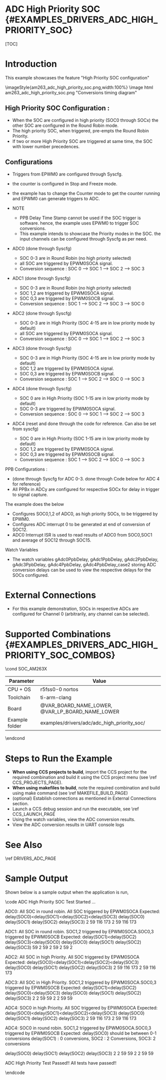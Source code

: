 # ADC High Priority SOC {#EXAMPLES_DRIVERS_ADC_HIGH_PRIORITY_SOC}

[TOC]

# Introduction

This example showcases the feature "High Priority SOC configuration"

\imageStyle{am263_adc_high_priority_soc.png,width:100%}
\image html am263_adc_high_priority_soc.png "Conversions timing diagram"
## High Priority SOC Configuration :
- When the SOC are configured in high priority (SOC0 through SOCx) the other SOC are configured in the Round Robin mode.
- The high priority SOC, when triggered, pre-empts the Round Robin Priority.
- If two or more High Priority SOC are triggered at same time, the SOC with lower number precedences.

## Configurations
- Triggers from EPWM0 are configured through Syscfg.
- the counter is configured in Stop and Freeze mode.
- the example has to change the Counter mode to get the counter running and EPWM0 can generate triggers to ADC.

- NOTE
    - PPB Delay Time Stamp cannot be used if the SOC trigger is software. hence, the example uses EPWM0 to trigger SOC conversions.
    - This example intends to showcase the Priority modes in the SOC. the input channels can be configured through Syscfg as per need.

- ADC0  (done through Syscfg)
    - SOC 0-3 are in Round Robin (no high priority selected)
    - all SOC are triggered by EPWM0SOCA signal.
    - Conversion sequence : SOC 0 --> SOC 1 --> SOC 2 --> SOC 3

- ADC1  (done through Syscfg)
    - SOC 0-3 are in Round Robin (no high priority selected)
    - SOC 1,2 are triggered by EPWM0SOCA signal.
    - SOC 0,3 are triggered by EPWM0SOCB signal.
    - Conversion sequence : SOC 1 --> SOC 2 --> SOC 3 --> SOC 0

- ADC2  (done through Syscfg)
    - SOC 0-3 are in High Priority (SOC 4-15 are in low priority mode by default)
    - all SOC are triggered by EPWM0SOCA signal.
    - Conversion sequence : SOC 0 --> SOC 1 --> SOC 2 --> SOC 3

- ADC3  (done through Syscfg)
    - SOC 0-3 are in High Priority (SOC 4-15 are in low priority mode by default)
    - SOC 1,2 are triggered by EPWM0SOCA signal.
    - SOC 0,3 are triggered by EPWM0SOCB signal.
    - Conversion sequence : SOC 1 --> SOC 2 --> SOC 0 --> SOC 3

- ADC4  (done through Syscfg)
    - SOC 0 are in High Priority (SOC 1-15 are in low priority mode by default)
    - SOC 0-3 are triggered by EPWM0SOCA signal.
    - Conversion sequence : SOC 0 --> SOC 1 --> SOC 2 --> SOC 3

- ADC4  (reset and done through the code for reference. Can also be set from syscfg)
    - SOC 0 are in High Priority (SOC 1-15 are in low priority mode by default)
    - SOC 1,2 are triggered by EPWM0SOCA signal.
    - SOC 0,3 are triggered by EPWM0SOCB signal.
    - Conversion sequence : SOC 1 --> SOC 2 --> SOC 0 --> SOC 3

PPB Configurations :
- (done through Syscfg for ADC 0-3. done through Code below for ADC 4 for reference)
- All PPBx in ADCy are configured for respective SOCx for delay in trigger to signal capture.



The example does the below
- Configures SOC0,1,2 of ADC0, as high priority SOCs, to be triggered by EPWM0.
- Configures ADC interrupt 0 to be generated at end of conversion of SOC12.
- ADC0 Interrupt ISR is used to read results of ADC0 from SOC0,SOC1 and average of SOC12 through SOC15.

Watch  Variables
- The watch variables gAdc0PpbDelay, gAdc1PpbDelay, gAdc2PpbDelay, gAdc3PpbDelay, gAdc4PpbDelay, gAdc4PpbDelay_case2 storing ADC conversion delays can be used to view the respective delays for the SOCs configured.

# External Connections
- For this example demonstration, SOCs in respective ADCs are configured for Channel 0 (arbitrarily, any channel can be selected).


# Supported Combinations {#EXAMPLES_DRIVERS_ADC_HIGH_PRIORITY_SOC_COMBOS}

\cond SOC_AM263X

 Parameter      | Value
 ---------------|-----------
 CPU + OS       | r5fss0-0 nortos
 Toolchain      | ti-arm-clang
 Board          | @VAR_BOARD_NAME_LOWER, @VAR_LP_BOARD_NAME_LOWER
 Example folder | examples/drivers/adc/adc_high_priority_soc/

\endcond

# Steps to Run the Example

- **When using CCS projects to build**, import the CCS project for the required combination
  and build it using the CCS project menu (see \ref CCS_PROJECTS_PAGE).
- **When using makefiles to build**, note the required combination and build using
  make command (see \ref MAKEFILE_BUILD_PAGE)
- (optional) Establish connections as mentioned in External Connections section.
- Launch a CCS debug session and run the executable, see \ref CCS_LAUNCH_PAGE
- Using the watch variables, view the ADC conversion results.
- View the ADC conversion results in UART console logs

# See Also

\ref DRIVERS_ADC_PAGE

# Sample Output

Shown below is a sample output when the application is run,

\code
ADC High Priority SOC Test Started ...

ADC0: All SOC in round robin. All SOC triggered by EPWM0SOCA
Expected: delay(SOC0)<delay(SOC1)<delay(SOC2)<delay(SOC3)
delay(SOC0)	delay(SOC1)	delay(SOC2)	delay(SOC3)
2		59		116		173
2		59		116		173

ADC1: All SOC in round robin. SOC1,2 triggered by EPWM0SOCA.SOC0,3 triggered by EPWM0SOCB
Expected: delay(SOC1)<delay(SOC2) delay(SOC3)<delay(SOC0)
delay(SOC0)	delay(SOC1)	delay(SOC2)	delay(SOC3)
59		2		59		2
59		2		59		2

ADC2: All SOC in high Priority. All SOC triggered by EPWM0SOCA
Expected: delay(SOC0)<delay(SOC1)<delay(SOC2)<delay(SOC3)
delay(SOC0)	delay(SOC1)	delay(SOC2)	delay(SOC3)
2		59		116		173
2		59		116		173

ADC3: All SOC in High Priority. SOC1,2 triggered by EPWM0SOCA.SOC0,3 triggered by EPWM0SOCB
Expected: delay(SOC1)<delay(SOC2) delay(SOC0)<delay(SOC3)
delay(SOC0)	delay(SOC1)	delay(SOC2)	delay(SOC3)
2		2		59		59
2		2		59		59

ADC4: SOC0 in high Priority. All SOC triggered by EPWM0SOCA
Expected: delay(SOC0)<delay(SOC1)<delay(SOC2)<delay(SOC3)
delay(SOC0)	delay(SOC1)	delay(SOC2)	delay(SOC3)
2		59		116		173
2		59		116		173

ADC4: SOC0 in round robin. SOC1,2 triggered by EPWM0SOCA.SOC0,3 triggered by EPWM0SOCB
Expected: delay(SOC0) should be between 0-1 conversions
	delay(SOC1) : 0 conversions, SOC2 : 2 Conversions, SOC3: 2 conversions

delay(SOC0)	delay(SOC1)	delay(SOC2)	delay(SOC3)
2		2		59		59
2		2		59		59

ADC High Priority Test Passed!!
All tests have passed!!

\endcode
